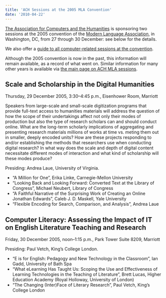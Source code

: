 ```yaml
---
title: 'ACH Sessions at the 2005 MLA Convention'
date: '2010-04-22'
---
```

[The Association for Computers and the Humanities](http://ach.org) is sponsoring two sessions at the 2005 convention of the [Modern Language Association](http://www.mla.org/), in Washington, DC, from 27 through 30 December: see below for the details.

We also offer a [guide to all computer-related sessions at the convention](?q=node/62).

Although the 2005 convention is now in the past, this information will remain available, as a record of what went on. Similar information for many other years is available via [the main page on ACH MLA sessions](?q=node/25).

Scale and Scholarship in the Digital Humanities
-----------------------------------------------

Thursday, 29 December 2005, 3:30–4:45 p.m., Eisenhower Room, Marriott

Speakers from large-scale and small-scale digitization programs that provide full-text access to humanities materials will address the question of how the scope of their undertakings affect not only their modes of production but also the type of research scholars can and should conduct online. What are the long-term scholarly implications of aggregating and presenting research materials millions of works at time vs. meting them out in smaller, deeply encoded units? How are these projects responding to and/or establishing the methods that researchers use when conducting digital research? In what way does the scale and depth of digital content necessitate different modes of interaction and what kind of scholarship will these modes produce?

Presiding: Andrea Laue, University of Virginia.

- “A Million for One”, Erika Linke, Carnegie-Mellon University
- “Looking Back and Looking Forward: Converted Text at the Library of Congress”, Michael Neubert, Library of Congress
- “A Faithful Narrative of the Surprising Work of Creating an Online Jonathan Edwards”, Caleb J. D. Maskell, Yale University
- “Flexible Encoding for Search, Comparison, and Analysis”, Andrea Laue

Computer Literacy: Assessing the Impact of IT on English Literature Teaching and Research
-----------------------------------------------------------------------------------------

Friday, 30 December 2005, noon–1:15 p.m., Park Tower Suite 8209, Marriott

Presiding: Paul Vetch, King’s College London.

- “E is for English: Pedagogy and New Technology in the Classroom”, Ian Gadd, University of Bath Spa
- “What eLearning Has Taught Us: Scoping the Use and Effectiveness of Learning Technologies in the Teaching of Literature”, Brett Lucas, Higher Education Academy (Royal Holloway, University of London)
- “The Changing (Inter)Face of Literary Research”, Paul Vetch, King’s College London